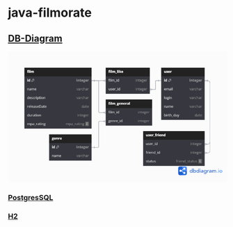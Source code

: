 # java-filmorate

## [DB-Diagram](https://dbdiagram.io/d/filmorate-66e2078a6dde7f4149d1c7a3)
![ER-diagram](./filmorate.png)
### [PostgresSQL](filmorate_db_pg.md)
### [H2](filmorate_db_h2.md)